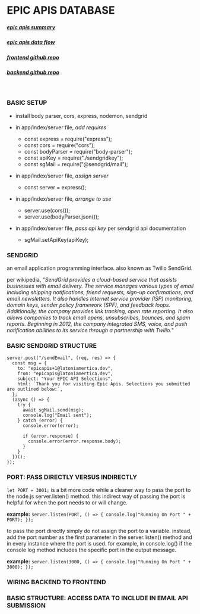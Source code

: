# **EPIC APIS DATABASE**

##### [epic apis summary](epic-apis-summary.pdf)

##### [epic apis data flow](epicapis-dfd.pdf)

##### [frontend github repo](https://github.com/LaTonia-Mertica/epicapis)

##### [backend github repo](https://github.com/LaTonia-Mertica/epicapis-db)

<br>

### **BASIC SETUP**

- install body parser, cors, express, nodemon, sendgrid

- in app/index/server file, _add requires_

  - const express = require("express");
  - const cors = require("cors");
  - const bodyParser = require("body-parser");
  - const apiKey = require("./sendgridkey");
  - const sgMail = require("@sendgrid/mail");

- in app/index/server file, _assign server_

  - const server = express();

- in app/index/server file, _arrange to use_

  - server.use(cors());
  - server.use(bodyParser.json());

- in app/index/server file, _pass api key_ per sendgrid api documentation

  - sgMail.setApiKey(apiKey);

### **SENDGRID**

an email application programming interface. also known as Twilio SendGrid.

per wikipedia, "_SendGrid provides a cloud-based service that assists businesses with email delivery. The service manages various types of email including shipping notifications, friend requests, sign-up confirmations, and email newsletters. It also handles Internet service provider (ISP) monitoring, domain keys, sender policy framework (SPF), and feedback loops. Additionally, the company provides link tracking, open rate reporting. It also allows companies to track email opens, unsubscribes, bounces, and spam reports. Beginning in 2012, the company integrated SMS, voice, and push notification abilities to its service through a partnership with Twilio._"

### **BASIC SENDGRID STRUCTURE**

```
server.post("/sendEmail", (req, res) => {
  const msg = {
    to: "epicapis+1@latoniamertica.dev",
    from: "epicapis@latoniamertica.dev",
    subject: "Your EPIC API Selections",
    html: `Thank you for visiting Epic Apis. Selections you submitted are outlined below:`,
  };
  (async () => {
    try {
      await sgMail.send(msg);
      console.log("Email sent");
    } catch (error) {
      console.error(error);

      if (error.response) {
        console.error(error.response.body);
      }
    }
  })();
});
```

### **PORT: PASS DIRECTLY VERSUS INDIRECTLY**

`let PORT = 3001;` is a bit more code while a cleaner way to pass the port to the node.js server.listen() method. this indirect way of passing the port is helpful for when the port needs to or will change.

**example:** `server.listen(PORT, () => { console.log("Running On Port " + PORT); });`

to pass the port directly simply do not assign the port to a variable. instead, add the port number as the first parameter in the server.listen() method and in every instance where the port is used. for example, in console.log() if the console log method includes the specific port in the output message.

**example:** `server.listen(3000, () => { console.log("Running On Port " + 3000); });`

### **WIRING BACKEND TO FRONTEND**

### **BASIC STRUCTURE: ACCESS DATA TO INCLUDE IN EMAIL API SUBMISSION**
